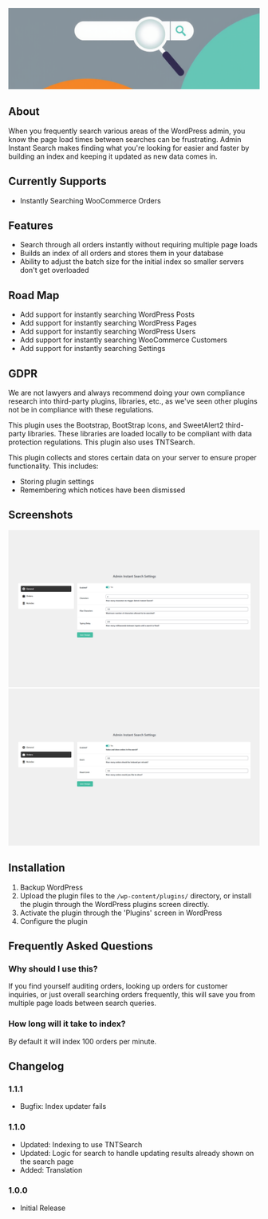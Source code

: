 ![Admin Instant Search Banner](.wordpress-org/banner-1880x609.png)
## About

When you frequently search various areas of the WordPress admin, you know the page load times between searches can be frustrating. Admin Instant Search makes finding what you're looking for easier and faster by building an index and keeping it updated as new data comes in.

## Currently Supports

* Instantly Searching WooCommerce Orders

## Features

* Search through all orders instantly without requiring multiple page loads
* Builds an index of all orders and stores them in your database
* Ability to adjust the batch size for the initial index so smaller servers don't get overloaded

## Road Map

* Add support for instantly searching WordPress Posts
* Add support for instantly searching WordPress Pages
* Add support for instantly searching WordPress Users
* Add support for instantly searching WooCommerce Customers
* Add support for instantly searching Settings

## GDPR

We are not lawyers and always recommend doing your own compliance research into third-party plugins, libraries, etc., as we've seen other plugins not be in compliance with these regulations.

This plugin uses the Bootstrap, BootStrap Icons, and SweetAlert2 third-party libraries. These libraries are loaded locally to be compliant with data protection regulations. This plugin also uses TNTSearch.

This plugin collects and stores certain data on your server to ensure proper functionality. This includes:

* Storing plugin settings
* Remembering which notices have been dismissed

## Screenshots

![General Settings](.wordpress-org/screenshot-1.jpg)
![Order Settings](.wordpress-org/screenshot-2.jpg)

## Installation

1. Backup WordPress
2. Upload the plugin files to the `/wp-content/plugins/` directory, or install the plugin through the WordPress plugins screen directly.
3. Activate the plugin through the 'Plugins' screen in WordPress
4. Configure the plugin

## Frequently Asked Questions

### Why should I use this?

If you find yourself auditing orders, looking up orders for customer inquiries, or just overall searching orders frequently, this will save you from multiple page loads between search queries.

### How long will it take to index?

By default it will index 100 orders per minute.

## Changelog

### 1.1.1
* Bugfix: Index updater fails

### 1.1.0
* Updated: Indexing to use TNTSearch
* Updated: Logic for search to handle updating results already shown on the search page
* Added: Translation

### 1.0.0
* Initial Release